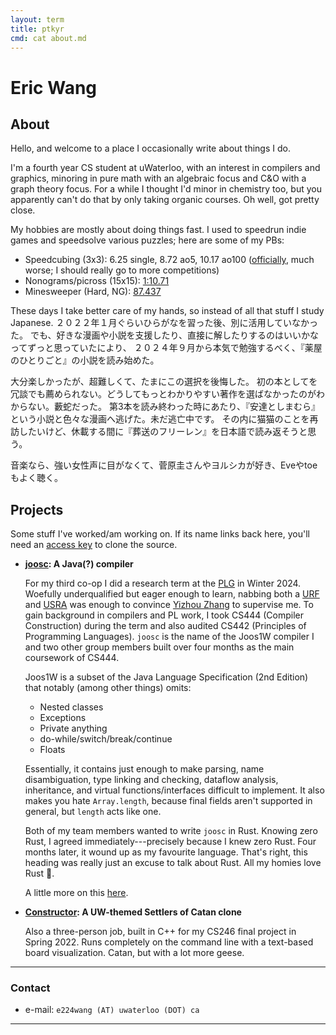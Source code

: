 ```yaml
---
layout: term
title: ptkyr
cmd: cat about.md
---
```


# Eric Wang

## About

Hello, and welcome to a place I occasionally write about things I do.

I'm a fourth year CS student at uWaterloo, with an interest in compilers and graphics, minoring in pure math with an algebraic focus and C&O with a graph theory focus. For a while I thought I'd minor in chemistry too, but you apparently can't do that by only taking organic courses. Oh well, got pretty close.

My hobbies are mostly about doing things fast. I used to speedrun indie games and speedsolve various puzzles; here are some of my PBs:
+ Speedcubing (3x3): 6.25 single, 8.72 ao5, 10.17 ao100 ([officially][wca], much worse; I should really go to more competitions)
+ Nonograms/picross (15x15): [1:10.71][picross]
+ Minesweeper (Hard, NG): [87.437][minesweeper]

These days I take better care of my hands, so instead of all that stuff I study Japanese. 
２０２２年１月ぐらいひらがなを習った後、別に活用していなかった。
でも、好きな漫画や小説を支援したり、直接に解したりするのはいいかなってずっと思っていたにより、
２０２４年９月から本気で勉強するべく、『薬屋のひとりごと』の小説を読み始めた。

大分楽しかったが、超難しくて、たまにこの選択を後悔した。
初の本としてを冗談でも薦められない。どうしてもっとわかりやすい著作を選ばなかったのがわからない。藪蛇だった。
第3本を読み終わった時にあたり、『安達としまむら』という小説と色々な漫画へ逃げた。未だ逃亡中です。
その内に猫猫のことを再訪したいけど、休載する間に『葬送のフリーレン』を日本語で読み返そうと思う。

音楽なら、強い女性声に目がなくて、菅原圭さんやヨルシカが好き、Eveやtoeもよく聴く。

## Projects

Some stuff I've worked/am working on. If its name links back here, you'll need an [access key](/posts/_posts/2024-09-28-granting-repo-access.md) to clone the source.

+ **[joosc](/#code): A Java(?) compiler**

  For my third co-op I did a research term at the [PLG](https://plg.uwaterloo.ca/) in Winter 2024. Woefully underqualified but eager enough to learn, nabbing both a [URF](https://cs.uwaterloo.ca/current-undergraduate-students/research-opportunities/undergraduate-research-fellowship-urf) and [USRA](https://uwaterloo.ca/student-awards-financial-aid/awards/nserc-undergraduate-research-awards) was enough to convince [Yizhou Zhang](https://cs.uwaterloo.ca/~yizhou/) to supervise me. To gain background in compilers and PL work, I took CS444 (Compiler Construction) during the term and also audited CS442 (Principles of Programming Languages). `joosc` is the name of the Joos1W compiler I and two other group members built over four months as the main coursework of CS444.

  Joos1W is a subset of the Java Language Specification (2nd Edition) that notably (among other things) omits:
  - Nested classes
  - Exceptions
  - Private anything
  - do-while/switch/break/continue
  - Floats

  Essentially, it contains just enough to make parsing, name disambiguation, type linking and checking, dataflow analysis, inheritance, and virtual functions/interfaces difficult to implement. It also makes you hate `Array.length`, because final fields aren't supported in general, but `length` acts like one.

  Both of my team members wanted to write `joosc` in Rust. Knowing zero Rust, I agreed immediately---precisely because I knew zero Rust. Four months later, it wound up as my favourite language. That's right, this heading was really just an excuse to talk about Rust. All my homies love Rust 🦀.

  A little more on this [here](/posts/_posts/2025-01-06-lea.md).

+ **[Constructor](/#code): A UW-themed Settlers of Catan clone**

  Also a three-person job, built in C++ for my CS246 final project in Spring 2022. Runs completely on the command line with a text-based board visualization. Catan, but with a lot more geese.

* * *

### Contact

+ e-mail: `e224wang (AT) uwaterloo (DOT) ca`

* * *

[picross]: https://www.puzzle-nonograms.com/hall.php?hallsize=2&nick=ptkyr
[wca]: https://www.worldcubeassociation.org/persons/2023WANG92
[minesweeper]: https://minesweeper.online/game/826309427
